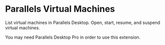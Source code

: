 # Parallels Virtual Machines

List virtual machines in Parallels Desktop. Open, start, resume, and suspend virtual machines.

You may need Parallels Desktop Pro in order to use this extension.
